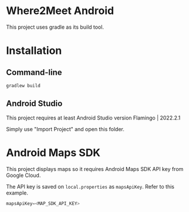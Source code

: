 # Where2Meet Android

This project uses gradle as its build tool.

# Installation

## Command-line
```
gradlew build
```

## Android Studio
This project requires at least Android Studio version Flamingo | 2022.2.1

Simply use "Import Project" and open this folder.

# Android Maps SDK

This project displays maps so it requires Android Maps SDK API key from Google Cloud.

The API key is saved on `local.properties` as `mapsApiKey`. Refer to this example.

```kt
mapsApiKey=<MAP_SDK_API_KEY>
```